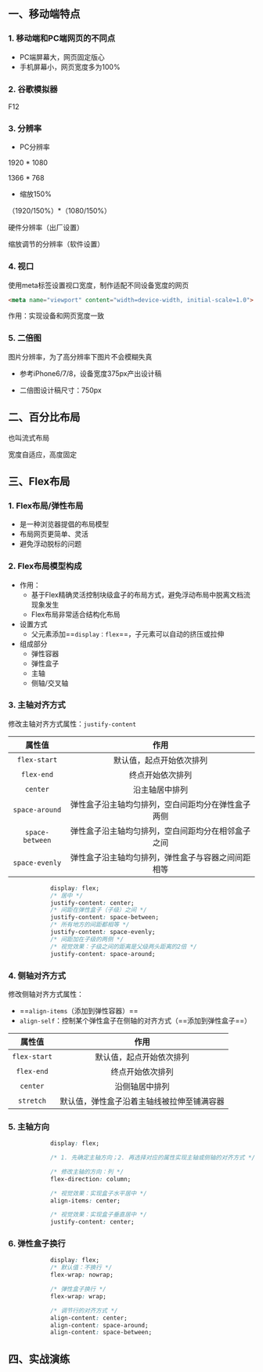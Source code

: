 ## 一、移动端特点

### 1. 移动端和PC端网页的不同点

- PC端屏幕大，网页固定版心
- 手机屏幕小，网页宽度多为100%

### 2. 谷歌模拟器

F12

### 3. 分辨率

- PC分辨率

1920 * 1080

1366 * 768

- 缩放150%

（1920/150%）*（1080/150%）

硬件分辨率（出厂设置）

缩放调节的分辨率（软件设置）

### 4. 视口

使用meta标签设置视口宽度，制作适配不同设备宽度的网页

```html
<meta name="viewport" content="width=device-width, initial-scale=1.0">
```

作用：实现设备和网页宽度一致

### 5. 二倍图

图片分辨率，为了高分辨率下图片不会模糊失真

- 参考iPhone6/7/8，设备宽度375px产出设计稿

- 二倍图设计稿尺寸：750px

## 二、百分比布局

也叫流式布局

宽度自适应，高度固定

## 三、Flex布局

### 1. Flex布局/弹性布局

- 是一种浏览器提倡的布局模型
- 布局网页更简单、灵活
- 避免浮动脱标的问题

### 2. Flex布局模型构成

- 作用：
  - 基于Flex精确灵活控制块级盒子的布局方式，避免浮动布局中脱离文档流现象发生
  - Flex布局非常适合结构化布局
- 设置方式
  - 父元素添加==`display：flex`==，子元素可以自动的挤压或拉伸
- 组成部分
  - 弹性容器
  - 弹性盒子
  - 主轴
  - 侧轴/交叉轴

### 3. 主轴对齐方式

修改主轴对齐方式属性：`justify-content`

|     属性值      |                        作用                        |
| :-------------: | :------------------------------------------------: |
|  `flex-start`   |              默认值，起点开始依次排列              |
|   `flex-end`    |                  终点开始依次排列                  |
|    `center`     |                   沿主轴居中排列                   |
| `space-around`  | 弹性盒子沿主轴均匀排列，空白间距均分在弹性盒子两侧 |
| `space-between` | 弹性盒子沿主轴均匀排列，空白间距均分在相邻盒子之间 |
| `space-evenly`  | 弹性盒子沿主轴均匀排列，弹性盒子与容器之间间距相等 |

```css
            display: flex;
            /* 居中 */
            justify-content: center;
            /* 间距在弹性盒子（子级）之间 */
            justify-content: space-between;
            /* 所有地方的间距都相等 */
            justify-content: space-evenly;
            /* 间距加在子级的两侧 */
            /* 视觉效果：子级之间的距离是父级两头距离的2倍 */
            justify-content: space-around;
```

### 4. 侧轴对齐方式

修改侧轴对齐方式属性：

- ==`align-items`（添加到弹性容器）==
- `align-self`：控制某个弹性盒子在侧轴的对齐方式（==添加到弹性盒子==）

|    属性值    |                    作用                    |
| :----------: | :----------------------------------------: |
| `flex-start` |          默认值，起点开始依次排列          |
|  `flex-end`  |              终点开始依次排列              |
|   `center`   |               沿侧轴居中排列               |
|  `stretch`   | 默认值，弹性盒子沿着主轴线被拉伸至铺满容器 |

### 5. 主轴方向

```css
            display: flex;

            /* 1. 先确定主轴方向；2. 再选择对应的属性实现主轴或侧轴的对齐方式 */

            /* 修改主轴的方向：列 */
            flex-direction: column;

            /* 视觉效果：实现盒子水平居中 */
            align-items: center;

            /* 视觉效果：实现盒子垂直居中 */
            justify-content: center;
```

### 6. 弹性盒子换行

```css
            display: flex;
            /* 默认值：不换行 */
            flex-wrap: nowrap;

            /* 弹性盒子换行 */
            flex-wrap: wrap;

            /* 调节行的对齐方式 */
            align-content: center;
            align-content: space-around;
            align-content: space-between;
```

## 四、实战演练

